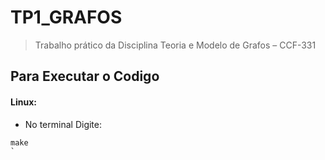 # TP1_GRAFOS

> Trabalho prático da Disciplina Teoria e Modelo de Grafos – CCF-331

 ## Para Executar o Codigo 
 #### Linux:
- No terminal Digite:
```
make
`
